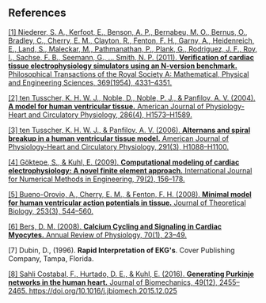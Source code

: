 ## References ##

<p><a id="ref-1"> <a href="https://doi.org/10.1098/rsta.2011.0139">
[1] Niederer, S. A., Kerfoot, E., Benson, A. P., Bernabeu, M. O., Bernus, O., Bradley, C., Cherry, E. M., Clayton, R., Fenton, F. H., Garny, A., Heidenreich, E., Land, S., Maleckar, M., Pathmanathan, P., Plank, G., Rodriguez, J. F., Roy, I., Sachse, F. B., Seemann, G., … Smith, N. P. (2011). <strong>Verification of cardiac tissue electrophysiology simulators using an N-version benchmark.</strong> Philosophical Transactions of the Royal Society A: Mathematical, Physical and Engineering Sciences, 369(1954), 4331–4351.  </a></a></p>

<p><a id="ref-2"> <a href="https://doi.org/10.1152/ajpheart.00794.2003">
[2] ten Tusscher, K. H. W. J., Noble, D., Noble, P. J., & Panfilov, A. V. (2004). <strong>A model for human ventricular tissue.</strong> American Journal of Physiology-Heart and Circulatory Physiology, 286(4), H1573–H1589.  </a></a></p>

<p><a id="ref-3"> <a href="https://doi.org/10.1152/ajpheart.00109.2006">
[3] ten Tusscher, K. H. W. J., & Panfilov, A. V. (2006). <strong>Alternans and spiral breakup in a human ventricular tissue model.</strong> American Journal of Physiology-Heart and Circulatory Physiology, 291(3), H1088–H1100.</a></a></p>

<p><a id="ref-4"> <a href="https://doi.org/10.1002/nme.2571">
[4] Göktepe, S., & Kuhl, E. (2009). <strong>Computational modeling of cardiac electrophysiology: A novel finite element approach.</strong> International Journal for Numerical Methods in Engineering, 79(2), 156–178.</a></a></p>

<p><a id="ref-5"> <a href="https://doi.org/10.1016/j.jtbi.2008.03.029">
[5] Bueno-Orovio, A., Cherry, E. M., & Fenton, F. H. (2008). <strong>Minimal model for human ventricular action potentials in tissue.</strong> Journal of Theoretical Biology, 253(3), 544–560.</a></a></p>

<p><a id="ref-6"> <a href="https://doi.org/10.1146/annurev.physiol.70.113006.100455">
[6] Bers, D. M. (2008). <strong>Calcium Cycling and Signaling in Cardiac Myocytes.</strong> Annual Review of Physiology, 70(1), 23–49.</a></a></p>

<p><a id="ref-7">
[7] Dubin, D., (1996). <strong>Rapid Interpretation of EKG's</strong>. Cover Publishing Company, Tampa, Florida.</a></p>

<p><a id="ref-8"> <a href="http://dx.doi.org/10.1016/j.jbiomech.2015.12.025">
[8] Sahli Costabal, F., Hurtado, D. E., & Kuhl, E. (2016). <strong>Generating Purkinje networks in the human heart.</strong> Journal of Biomechanics, 49(12), 2455–2465. https://doi.org/10.1016/j.jbiomech.2015.12.025</a></a>
</p>

<p><br/><br/><br/><br/><br/></p>


